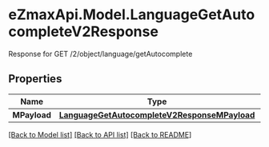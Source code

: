 # eZmaxApi.Model.LanguageGetAutocompleteV2Response
Response for GET /2/object/language/getAutocomplete

## Properties

Name | Type | Description | Notes
------------ | ------------- | ------------- | -------------
**MPayload** | [**LanguageGetAutocompleteV2ResponseMPayload**](LanguageGetAutocompleteV2ResponseMPayload.md) |  | 

[[Back to Model list]](../README.md#documentation-for-models) [[Back to API list]](../README.md#documentation-for-api-endpoints) [[Back to README]](../README.md)

